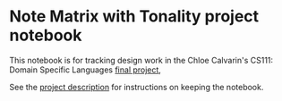 # Note Matrix with Tonality project notebook

[Description]: http://www.cs.hmc.edu/~benw/teaching/cs111_fa14/project.html#notebook
[Project]: https://github.com/cvcal/NoteMatrixWithTonality

This notebook is for tracking design work in the Chloe Calvarin's CS111: Domain Specific Languages [final project][Project], 


See the [project description][description] for instructions on keeping the 
notebook.
